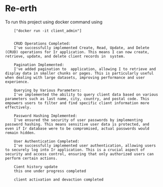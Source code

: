 # Re-erth
To run this project using docker command using

        ["docker run -it client_admin"]


        CRUD Operations Completed:
        I've successfully implemented Create, Read, Update, and Delete (CRUD) operations for Ir application. This means I can now create, retrieve, update, and delete client records in  system.

        Pagination Implemented:
        I've added pagination to  application, allowing I to retrieve and display data in smaller chunks or pages. This is particularly useful when dealing with large datasets, improving performance and user experience.

        Querying by Various Parameters:
        I've implemented the ability to query client data based on various parameters such as last name, city, country, and postal code. This empowers users to filter and find specific client information more effectively.

        Password Hashing Implemented:
        I've ensured the security of user passwords by implementing password hashing. This means sensitive user data is protected, and even if Ir database were to be compromised, actual passwords would remain hidden.

        User Authentication Completed:
        I've successfully implemented user authentication, allowing users to securely log into Ir application. This is a crucial aspect of security and access control, ensuring that only authorized users can perform certain actions.

        Cient history update
        this one under progress completed

        client activation and devaction completed


        


